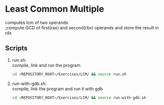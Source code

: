 # Least Common Multiple
computes lcm of two operands<br />
;compute GCD of first(rax) and second(rbx) operands and store the result in rdx

## Scripts
 1. run.sh: <br />
    compile, link and run the program <br />
    ```bash
    cd <REPOSITORY_ROOT>/Exercises/LCM/ && source run.sh
    ```
 
 2. run-with-gdb.sh: <br />
    compile, link the program and run it with gdb <br />
    ```bash
    cd <REPOSITORY_ROOT>/Exercises/LCM/ && source run-with-gdb.sh
    ```
